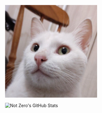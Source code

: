 <img src="Hankovisk.jpg" width="300" alt="Pic of Hankolino" title="Meow | My name is Hank, and u guessed right, I'm NotZero's cat :)">


![Not Zero's GitHub Stats](https://github-readme-stats.vercel.app/api?username=YSpoof&show_icons=true&theme=dark)

